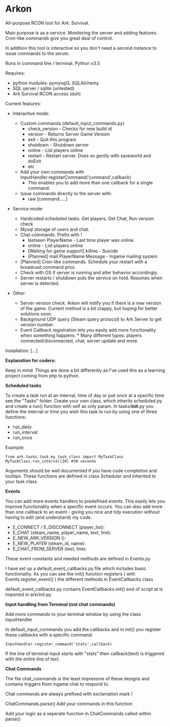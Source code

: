 # Arkon
All-purpose RCON tool for Ark: Survival.

Main purpose is as a service. Monitoring the server and adding features.
Cron-like commands give you great deal of control.

In addition this tool is interactive so you don't need a second instance
to issue commands to the server.

Runs in command line / terminal. Python v3.5

Requires:
- python modules: pymysql3, SQLAlchemy
- SQL server / sqlite (untested)
- Ark Survival RCON access (duh)

Current features:
- Interactive mode:
    * Custom commands (default_input_commands.py)
        * check_version - Checks for new build id
        * version - Returns Server Game Version
        * exit - Quit this program
        * shutdown - Shutdown server
        * online - List players online
        * restart - Restart server. Does so gently with saveworld and doExit
        * etc
    * Add your own commands with InputHandler.registerCommand('command',callback)
        * This enables you to add more than one callback for a single command.
    * Issue commands directly to the server with:
        * raw [command.....]
  
  
- Service mode:
    * Hardcoded scheduled tasks. Get players, Get Chat, Run version check
    * Mysql storage of users and chat.
    * Chat commands. Prefix with !
        * lastseen PlayerName - Last time player was online.
        * online - List players online
        * [Waiting for game support] killme - Suicide
        * [Planned] mail PlayerName Message - Ingame mailing system
    * [Planned] Cron-like commands. Schedule your restart with a broadcast command prior.
    * Check with OS if server is running and alter behavior accordingly.
    * Server restarts / shutdown puts the service on hold. Resumes when server is detected.
  
- Other:
  * Server version check. Arkon will notify you if there is a new version of the game. 
    Current method is a bit crappy, but hoping for better solutions soon.
  * Background UDP query (Steam query protocol) to Ark Server to get version number. 
  * Event Callback registration lets you easily add more functionality when something happens.
        * Many different types: players connected/disconnected, chat, server update and more.


Installation:
[...]



__Explanation for coders:__

Keep in mind: Things are done a bit differently as I've used this as a learning project coming from php to python.


__Scheduled tasks__

To create a task run at an interval, time of day or just once at a specific time see the "Tasks" folder.
Create your own class, which inherits scheduled.py and create a run() function with self as only param.
In tasks/__init__.py you define the interval or time you wish this task to run by using one of three functions:

* run_daily
* run_interval
* run_once

Example:

    from ark.tasks.task_my_task_class import MyTaskClass
    MyTaskClass.run_interval(30) #30 seconds

Arguments should be well documented if you have code completion and tooltips.
These functions are defined in class Scheduler and inherited to your task class.


__Events__

You can add more events handlers to predefined events.
This easily lets you improve functionality when a specific event occurs.
You can also add more than one callback to an event - giving you nice and tidy execution without
having to edit (and understand) my code.

* E_CONNECT / E_DISCONNECT (player_list):
* E_CHAT (steam_name, player_name, text, line):
* E_NEW_ARK_VERSION ():
* E_NEW_PLAYER (steam_id, name):
* E_CHAT_FROM_SERVER (text, line):


These event constants and needed methods are defined in Events.py

I have set up a default_event_callbacks.py file which includes basic functionality.
As you can see the init() function registers ( with Events.register_event() ) the different methods in EventCallbacks class

default_event_callbacks.py contains EventCallbacks.init() end of script at is imported in ark/init.py



__Input handling from Terminal (not chat commands)__

Add more commands to your terminal window by using the class InputHandler

In default_input_commands you add the callbacks and in init() you register these callbacks with a specific command:

    InputHandler.register_command('stats',callback)

If the line of terminal input starts with "stats" then callback(text) is triggered with the entire line of text.



__Chat Commands__

The file chat_commands is the least impressive of these designs and contains triggers from ingame chat to respond to.

Chat commands are always prefixed with exclamation mark !

ChatCommands.parse()
    Add your commands in this function

Add your logic as a seperate function in ChatCommands called within parse()
